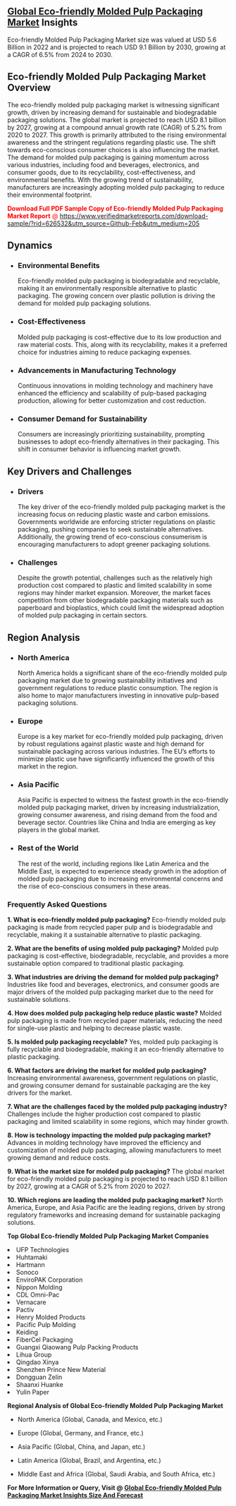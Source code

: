 <h2><a href="https://www.verifiedmarketreports.com/download-sample/?rid=626532&amp;utm_source=Github&amp;utm_medium=205" target="_blank">Global Eco-friendly Molded Pulp Packaging Market</a> Insights</h2><p>Eco-friendly Molded Pulp Packaging Market size was valued at USD 5.6 Billion in 2022 and is projected to reach USD 9.1 Billion by 2030, growing at a CAGR of 6.5% from 2024 to 2030.</p><p> <h2>Eco-friendly Molded Pulp Packaging Market Overview</h2> <p>The eco-friendly molded pulp packaging market is witnessing significant growth, driven by increasing demand for sustainable and biodegradable packaging solutions. The global market is projected to reach USD 8.1 billion by 2027, growing at a compound annual growth rate (CAGR) of 5.2% from 2020 to 2027. This growth is primarily attributed to the rising environmental awareness and the stringent regulations regarding plastic use. The shift towards eco-conscious consumer choices is also influencing the market. The demand for molded pulp packaging is gaining momentum across various industries, including food and beverages, electronics, and consumer goods, due to its recyclability, cost-effectiveness, and environmental benefits. With the growing trend of sustainability, manufacturers are increasingly adopting molded pulp packaging to reduce their environmental footprint. <p><p><span class=""><span style="color: #ff0000;"><strong>Download Full PDF Sample Copy of Eco-friendly Molded Pulp Packaging Market Report</strong> @ </span><a href="https://www.verifiedmarketreports.com/download-sample/?rid=626532&amp;utm_source=Github-Feb&amp;utm_medium=205" target="_blank">https://www.verifiedmarketreports.com/download-sample/?rid=626532&amp;utm_source=Github-Feb&amp;utm_medium=205</a></span></p></p> <h2>Dynamics</h2> <ul> <li><h3>Environmental Benefits</h3> Eco-friendly molded pulp packaging is biodegradable and recyclable, making it an environmentally responsible alternative to plastic packaging. The growing concern over plastic pollution is driving the demand for molded pulp packaging solutions.</li> <li><h3>Cost-Effectiveness</h3> Molded pulp packaging is cost-effective due to its low production and raw material costs. This, along with its recyclability, makes it a preferred choice for industries aiming to reduce packaging expenses.</li> <li><h3>Advancements in Manufacturing Technology</h3> Continuous innovations in molding technology and machinery have enhanced the efficiency and scalability of pulp-based packaging production, allowing for better customization and cost reduction.</li> <li><h3>Consumer Demand for Sustainability</h3> Consumers are increasingly prioritizing sustainability, prompting businesses to adopt eco-friendly alternatives in their packaging. This shift in consumer behavior is influencing market growth.</li> </ul> <h2>Key Drivers and Challenges</h2> <ul> <li><h3>Drivers</h3> The key driver of the eco-friendly molded pulp packaging market is the increasing focus on reducing plastic waste and carbon emissions. Governments worldwide are enforcing stricter regulations on plastic packaging, pushing companies to seek sustainable alternatives. Additionally, the growing trend of eco-conscious consumerism is encouraging manufacturers to adopt greener packaging solutions.</li> <li><h3>Challenges</h3> Despite the growth potential, challenges such as the relatively high production cost compared to plastic and limited scalability in some regions may hinder market expansion. Moreover, the market faces competition from other biodegradable packaging materials such as paperboard and bioplastics, which could limit the widespread adoption of molded pulp packaging in certain sectors.</li> </ul> <h2>Region Analysis</h2> <ul> <li><h3>North America</h3> North America holds a significant share of the eco-friendly molded pulp packaging market due to growing sustainability initiatives and government regulations to reduce plastic consumption. The region is also home to major manufacturers investing in innovative pulp-based packaging solutions.</li> <li><h3>Europe</h3> Europe is a key market for eco-friendly molded pulp packaging, driven by robust regulations against plastic waste and high demand for sustainable packaging across various industries. The EU’s efforts to minimize plastic use have significantly influenced the growth of this market in the region.</li> <li><h3>Asia Pacific</h3> Asia Pacific is expected to witness the fastest growth in the eco-friendly molded pulp packaging market, driven by increasing industrialization, growing consumer awareness, and rising demand from the food and beverage sector. Countries like China and India are emerging as key players in the global market.</li> <li><h3>Rest of the World</h3> The rest of the world, including regions like Latin America and the Middle East, is expected to experience steady growth in the adoption of molded pulp packaging due to increasing environmental concerns and the rise of eco-conscious consumers in these areas.</li> </ul> <h3>Frequently Asked Questions</h3> <p><b>1. What is eco-friendly molded pulp packaging?</b> Eco-friendly molded pulp packaging is made from recycled paper pulp and is biodegradable and recyclable, making it a sustainable alternative to plastic packaging.</p> <p><b>2. What are the benefits of using molded pulp packaging?</b> Molded pulp packaging is cost-effective, biodegradable, recyclable, and provides a more sustainable option compared to traditional plastic packaging.</p> <p><b>3. What industries are driving the demand for molded pulp packaging?</b> Industries like food and beverages, electronics, and consumer goods are major drivers of the molded pulp packaging market due to the need for sustainable solutions.</p> <p><b>4. How does molded pulp packaging help reduce plastic waste?</b> Molded pulp packaging is made from recycled paper materials, reducing the need for single-use plastic and helping to decrease plastic waste.</p> <p><b>5. Is molded pulp packaging recyclable?</b> Yes, molded pulp packaging is fully recyclable and biodegradable, making it an eco-friendly alternative to plastic packaging.</p> <p><b>6. What factors are driving the market for molded pulp packaging?</b> Increasing environmental awareness, government regulations on plastic, and growing consumer demand for sustainable packaging are the key drivers for the market.</p> <p><b>7. What are the challenges faced by the molded pulp packaging industry?</b> Challenges include the higher production cost compared to plastic packaging and limited scalability in some regions, which may hinder growth.</p> <p><b>8. How is technology impacting the molded pulp packaging market?</b> Advances in molding technology have improved the efficiency and customization of molded pulp packaging, allowing manufacturers to meet growing demand and reduce costs.</p> <p><b>9. What is the market size for molded pulp packaging?</b> The global market for eco-friendly molded pulp packaging is projected to reach USD 8.1 billion by 2027, growing at a CAGR of 5.2% from 2020 to 2027.</p> <p><b>10. Which regions are leading the molded pulp packaging market?</b> North America, Europe, and Asia Pacific are the leading regions, driven by strong regulatory frameworks and increasing demand for sustainable packaging solutions.</p> </p><p><strong>Top Global Eco-friendly Molded Pulp Packaging Market Companies</strong></p><div data-test-id=""><p><li>UFP Technologies</li><li> Huhtamaki</li><li> Hartmann</li><li> Sonoco</li><li> EnviroPAK Corporation</li><li> Nippon Molding</li><li> CDL Omni-Pac</li><li> Vernacare</li><li> Pactiv</li><li> Henry Molded Products</li><li> Pacific Pulp Molding</li><li> Keiding</li><li> FiberCel Packaging</li><li> Guangxi Qiaowang Pulp Packing Products</li><li> Lihua Group</li><li> Qingdao Xinya</li><li> Shenzhen Prince New Material</li><li> Dongguan Zelin</li><li> Shaanxi Huanke</li><li> Yulin Paper</li></p><div><strong>Regional Analysis of&nbsp;Global Eco-friendly Molded Pulp Packaging Market</strong></div><ul><li dir="ltr"><p dir="ltr">North America&nbsp;(Global, Canada, and Mexico, etc.)</p></li><li dir="ltr"><p dir="ltr">Europe (Global, Germany, and France, etc.)</p></li><li dir="ltr"><p dir="ltr">Asia Pacific&nbsp;(Global, China, and Japan, etc.)</p></li><li dir="ltr"><p dir="ltr">Latin America&nbsp;(Global, Brazil, and Argentina, etc.)</p></li><li dir="ltr">Middle East and Africa&nbsp;(Global, Saudi Arabia, and South Africa, etc.)</li></ul><p><strong>For More Information or Query, Visit @&nbsp;</strong><strong><a href="https://www.verifiedmarketreports.com/product/eco-friendly-molded-pulp-packaging-market/?utm_source=Github&amp;utm_medium=205" target="_blank">Global Eco-friendly Molded Pulp Packaging Market Insights Size And Forecast</a></strong></p></div>
